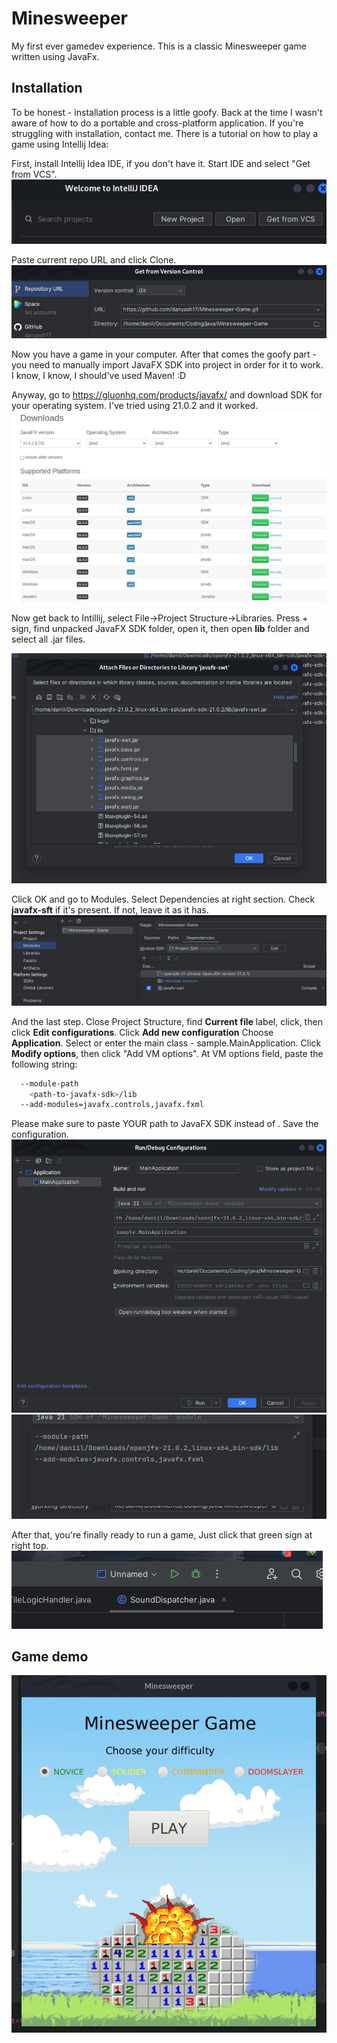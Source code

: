 
# Minesweeper

My first ever gamedev experience. This is a classic Minesweeper game written using JavaFx.

## Installation
    
To be honest - installation process is a little goofy. Back at the time I wasn't aware of how to do a portable and cross-platform application. If you're struggling with installation, contact me. There is a tutorial on how to play a game using Intellij Idea:

First, install Intellij Idea IDE, if you don't have it. Start IDE and select "Get from VCS".
![1](demo/1.png)

Paste current repo URL and click Clone.
![2](demo/2.png)

Now you have a game in your computer. After that comes the goofy part - you need to manually import JavaFX SDK into project in order for it to work. I know, I know, I should've used Maven! :D

Anyway, go to https://gluonhq.com/products/javafx/ and download SDK for your operating system. I've tried using 21.0.2 and it worked.
![3](demo/3.png)

Now get back to Intillij, select File->Project Structure->Libraries. Press + sign, find unpacked JavaFX SDK folder, open it, then open **lib** folder and select all .jar files.

![4](demo/4.png)

Click OK and go to Modules. Select Dependencies at right section. Check **javafx-sft** if it's present. If not, leave it as it has.
![5](demo/5.png)

And the last step. Close Project Structure, find **Current file** label, click, then click **Edit configurations**. Click **Add new configuration** Choose **Application**. Select or enter the main class - sample.MainApplication. Click **Modify options**, then click "Add VM options". At VM options field, paste the following string:

```bash
  --module-path
    <path-to-javafx-sdk>/lib
  --add-modules=javafx.controls,javafx.fxml
```

Please make sure to paste YOUR path to JavaFX SDK instead of <path-to-javafx-sdk>. Save the configuration.
![6](demo/6.png)
![8](demo/8.png)

After that, you're finally ready to run a game, Just click that green sign at right top.
![7](demo/7.png)

## Game demo

![gameplay](demo/Gameplay.gif)
